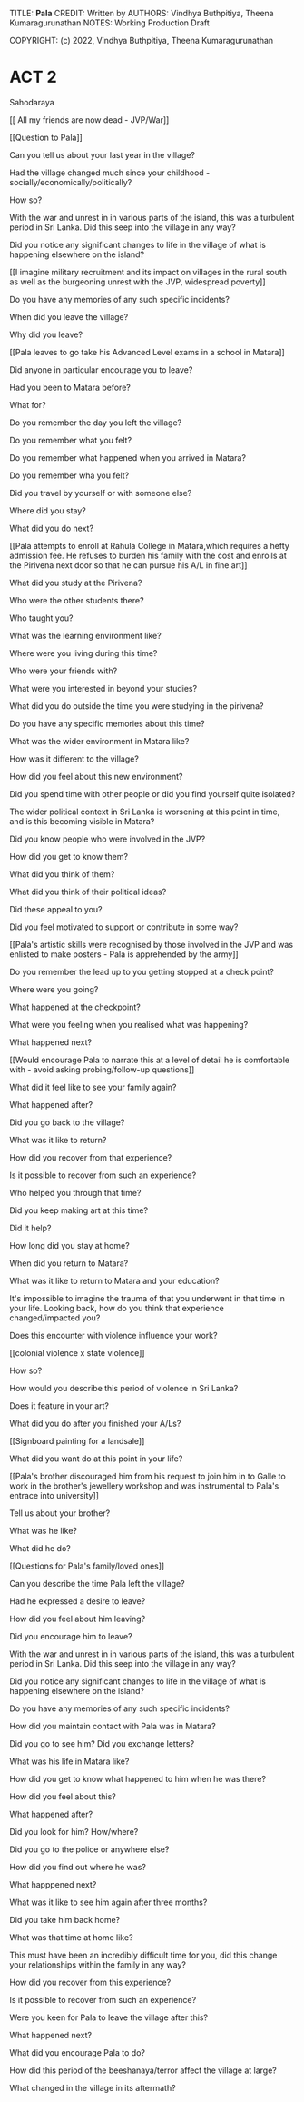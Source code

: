TITLE: **Pala** 
CREDIT: Written by
AUTHORS: Vindhya Buthpitiya, Theena Kumaragurunathan
NOTES: Working Production Draft

COPYRIGHT: (c) 2022, Vindhya Buthpitiya, Theena Kumaragurunathan


# ACT 2 
Sahodaraya

[[ All my friends are now dead - JVP/War]]




 

 


[[Question to Pala]]

Can you tell us about your last year in the village?

Had the village changed much since your childhood - socially/economically/politically?

How so? 

With the war and unrest in in various parts of the island, this was a turbulent period in Sri Lanka. Did this seep into the village in any way?

Did you notice any significant changes to life in the village of what is happening elsewhere on the island?

[[I imagine military recruitment and its impact on villages in the rural south as well as the burgeoning unrest with the JVP, widespread poverty]]

Do you have any memories of any such specific incidents?

When did you leave the village?

Why did you leave?

[[Pala leaves to go take his Advanced Level exams in a school in Matara]]

Did anyone in particular encourage you to leave?

Had you been to Matara before?

What for?

Do you remember the day you left the village?

Do you remember what you felt?

Do you remember what happened when you arrived in Matara?

Do you remember wha you felt?

Did you travel by yourself or with someone else?

Where did you stay?

What did you do next?

[[Pala attempts to enroll at Rahula College in Matara,which requires a hefty admission fee. He refuses to burden his family with the cost and enrolls at the Pirivena next door so that he can pursue his A/L in fine art]]

What did you study at the Pirivena?

Who were the other students there?

Who taught you?

What was the learning environment like? 

Where were you living during this time?

Who were your friends with?

What were you interested in beyond your studies? 

What did you do outside the time you were studying in the pirivena?

Do you have any specific memories about this time? 

What was the wider environment in Matara like?

How was it different to the village?

How did you feel about this new environment? 

Did you spend time with other people or did you find yourself quite isolated?

The wider political context in Sri Lanka is worsening at this point in time, and is this becoming visible in Matara?

Did you know people who were involved in the JVP?

How did you get to know them?

What did you think of them?

What did you think of their political ideas?

Did these appeal to you?

Did you feel motivated to support or contribute in some way?

[[Pala's artistic skills were recognised by those involved in the JVP and was enlisted to make posters - Pala is apprehended by the army]]

Do you remember the lead up to you getting stopped at a check point?

Where were you going?

What happened at the checkpoint?

What were you feeling when you realised what was happening?

What happened next?

[[Would encourage Pala to narrate this at a level of detail he is comfortable with - avoid asking probing/follow-up questions]]

What did it feel like to see your family again?

What happened after? 

Did you go back to the village?

What was it like to return? 

How did you recover from that experience?

Is it possible to recover from such an experience?

Who helped you through that time?

Did you keep making art at this time?

Did it help?

How long did you stay at home?

When did you return to Matara?

What was it like to return to Matara and your education?

It's impossible to imagine the trauma of that you underwent in that time in your life. Looking back, how do you think that experience changed/impacted you?

Does this encounter with violence influence your work?

[[colonial violence x state violence]]

How so? 

How would you describe this period of violence in Sri Lanka? 

Does it feature in your art?

What did you do after you finished your A/Ls?

[[Signboard painting for a landsale]]

What did you want do at this point in your life?

[[Pala's brother discouraged him from his request to join him in to Galle to work in the brother's jewellery workshop and was instrumental to Pala's entrace into university]]

Tell us about your brother?

What was he like?

What did he do?

[[Questions for Pala's family/loved ones]]

Can you describe the time Pala left the village?

Had he expressed a desire to leave?

How did you feel about him leaving?

Did you encourage him to leave?

With the war and unrest in in various parts of the island, this was a turbulent period in Sri Lanka. Did this seep into the village in any way?

Did you notice any significant changes to life in the village of what is happening elsewhere on the island?

Do you have any memories of any such specific incidents?

How did you maintain contact with Pala was in Matara?

Did you go to see him? Did you exchange letters?

What was his life in Matara like?

How did you get to know what happened to him when he was there?

How did you feel about this?

What happened after?

Did you look for him? How/where?

Did you go to the police or anywhere else?

How did you find out where he was?

What happpened next?

What was it like to see him again after three months?

Did you take him back home?

What was that time at home like?

This must have been an incredibly difficult time for you, did this change your relationships within the family in any way?

How did you recover from this experience?

Is it possible to recover from such an experience?

Were you keen for Pala to leave the village after this?

What happened next? 

What did you encourage Pala to do?

How did this period of the beeshanaya/terror affect the village at large?

What changed in the village in its aftermath? 
